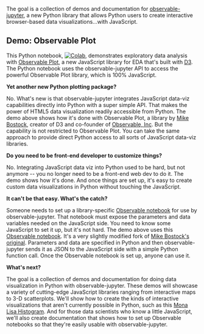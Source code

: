 
The goal is a collection of demos and documentation for
[observable-jupyter](https://github.com/thomasballinger/observable-jupyter), a new Python library
that allows Python users to create interactive browser-based data visualizations...with JavaScript.

## Demo: Observable Plot

This Python notebook, [![Colab](https://colab.research.google.com/assets/colab-badge.svg)](https://colab.research.google.com/github/pbogden/observable-jupyter-demos/blob/master/notebooks/observable_plot.ipynb),
demonstrates exploratory data analysis with
[Observable Plot](https://observablehq.com/@observablehq/plot), 
a new JavaScript library for EDA that's built with [D3](https://github.com/d3/d3#d3-data-driven-documents).
The Python notebook uses the observable-jupyter API to access the powerful Observable 
Plot library, which is 100% JavaScript.

**Yet another new Python plotting package?**

No. What's new is that observable-jupyter integrates
JavaScript data-viz capabilities directly into Python with a super simple API.
That makes the power of HTML5 data visualization readily accessible from Python.
The demo above shows how it's done with Observable Plot,
a library by [Mike Bostock](https://observablehq.com/@mbostock), creator of D3 and co-founder
of [Observable, Inc](http://observablehq.com).
But the capability is not restricted to Observable Plot.
You can take the same approach to provide direct Python access to all sorts of JavaScript data-viz libraries.

**Do you need to be front-end developer to customize things?**

No. Integrating JavaScript data viz into Python used to be hard, but not anymore -- 
you no longer need to be a front-end web dev to do it.
The demo shows how it's done.
And once things are set up, it's easy to create custom data visualizations in Python
without touching the JavaScript.

**It can't be that easy. What's the catch?**

Someone needs to set up a library-specific
[Observable notebook](https://www.google.com/search?q=observable+notebook&oq=observable+notebook&aqs=chrome..69i57j69i64j69i60l3j69i65.3681j0j7&sourceid=chrome&ie=UTF-8#kpvalbx=_XSUhYtfsCpiDytMPvsmf4Aw36) 
for use by observable-jupyter.
That notebook must expose the parameters and data variables needed on the JavaScript side.
You need to know some JavaScript to set it up, but it's not hard.
The demo above uses this [Observable notebook](https://observablehq.com/@pbogden/observable-plot-jupyter).
It's a very slightly modified fork of [Mike Bostock's original](https://observablehq.com/@observablehq/plot).
Parameters and data are specified in Python and then observable-jupyter sends it as JSON to the JavaScript 
side with a simple Python function call.
Once the Observable notebook is set up, anyone can use it.

**What's next?**

The goal is a collection of demos and documentation for doing data visualization in Python with observable-jupyter.
These demos will showcase a variety of cutting-edge JavaScript libraries ranging from interactive maps 
to 3-D scatterplots.
We'll show how to create the kinds of interactive visualizations that aren't currently possible in Python,
such as this [Mona Lisa Histogram](https://observablehq.com/@d3/mona-lisa-histogram).
And for those data scientists who know a little JavaScript,
we'll also create documentation that shows how to set up 
Observable notebooks so that they're easily usable with observable-jupyter.
